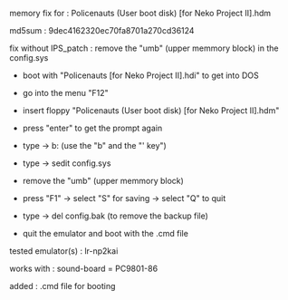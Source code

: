 memory fix for : Policenauts (User boot disk) [for Neko Project II].hdm

md5sum : 9dec4162320ec70fa8701a270cd36124

fix without IPS_patch : remove the "umb" (upper memmory block) in the config.sys

- boot with "Policenauts [for Neko Project II].hdi" to get into DOS 

- go into the menu "F12"

- insert floppy "Policenauts (User boot disk) [for Neko Project II].hdm"

- press "enter" to get the prompt again

- type -> b: (use the "b" and the "' key")

- type -> sedit config.sys

- remove the "umb" (upper memmory block)

- press "F1" -> select "S" for saving -> select "Q" to quit

- type -> del config.bak (to remove the backup file)

- quit the emulator and boot with the .cmd file

tested emulator(s) : lr-np2kai

works with : sound-board = PC9801-86

added : .cmd file for booting
